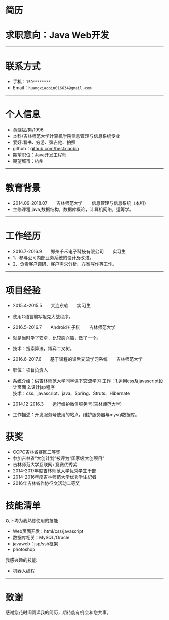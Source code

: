 # 简历
# 求职意向：Java Web开发
---
# 联系方式


- 手机：```159******** ```
- Email：```huangxiaobin016634@gmail.com ```

---

# 个人信息

 - 黄骁斌/男/1996 
 - 本科/吉林师范大学计算机学院信息管理与信息系统专业
 - 爱好:看书、穷游、弹吉他、拍照
 - github：[github.com/bestxiaobin](github.com/bestxiaobin)
 - 期望职位：Java开发工程师
 - 期望城市：杭州

---
# 教育背景
- 2014.09-2018.07　　吉林师范大学　　信息管理与信息系统（本科）
- 主修课程
java,数据结构，数据库概论，计算机网络，运筹学。

---
# 工作经历


- 2016.7-2016.9　　郑州千禾电子科技有限公司　　实习生
- 1、参与公司内部业务系统的设计及改进。
- 2、负责客户调研、客户需求分析、方案写作等工作。


---

# 项目经验
- 2015.4-2015.5　　大连东软　　实习生
- 使用C语言编写坦克大战程序。  

- 2016.5-2016.7　　Android五子棋　　吉林师范大学
- 就是当时学了安卓，比较感兴趣，做了一个。
- 技术：搜索算法，博弈二叉树。

- 2016.6-2017.6　　基于课程的课后交流学习系统　　吉林师范大学
- 职位：项目负责人
- 系统介绍：供吉林师范大学同学课下交流学习
工作：1.运用css及javascript设计页面  2.设计jsp程序  
技术：css、javascript、java、Spring、Struts、Hibernate

- 2014.12-2016.3　　运行维护微信服务号(吉林师范大学)
- 工作描述：开发服务号使用的站点，维护服务器与mysql数据库。

# 获奖
- CCPC吉林省赛区二等奖
- 参加吉林省“大创计划”被评为“国家级大创项目”
- 吉林师范大学互联网+竞赛优秀奖
- 2014-2017年度吉林师范大学优秀学生干部
- 2014-2016年度吉林师范大学优秀学生记者
- 2016年吉林省作协征文活动二等奖


# 技能清单

以下均为我熟练使用的技能

- Web页面开发：html/css/javascript
- 数据库相关：MySQL/Oracle
- javaweb：jsp/ssh框架
- photoshop

我感兴趣的技能:
- 机器人编程




---

# 致谢
感谢您花时间阅读我的简历，期待能有机会和您共事。

